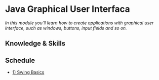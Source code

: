 # Java Graphical User Interfaca
*In this module you'll learn how to create applications with graphical user interface, such as windows, buttons, input fields and so on.*

## Knowledge & Skills

## Schedule
- [1) Swing Basics](1-swing-basics)
